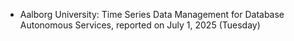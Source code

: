 - Aalborg University: Time Series Data Management for Database Autonomous Services, reported on July 1, 2025 (Tuesday)